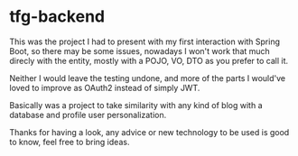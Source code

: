 # tfg-backend
This was the project I had to present with my first interaction with Spring Boot, so there may be some issues, nowadays I won't work that much direcly with the entity,
mostly with a POJO, VO, DTO as you prefer to call it.

Neither I would leave the testing undone, and more of the parts I would've loved to improve as OAuth2 instead of simply JWT.

Basically was a project to take similarity with any kind of blog with a database and profile user personalization.

Thanks for having a look, any advice or new technology to be used is good to know, feel free to bring ideas.
